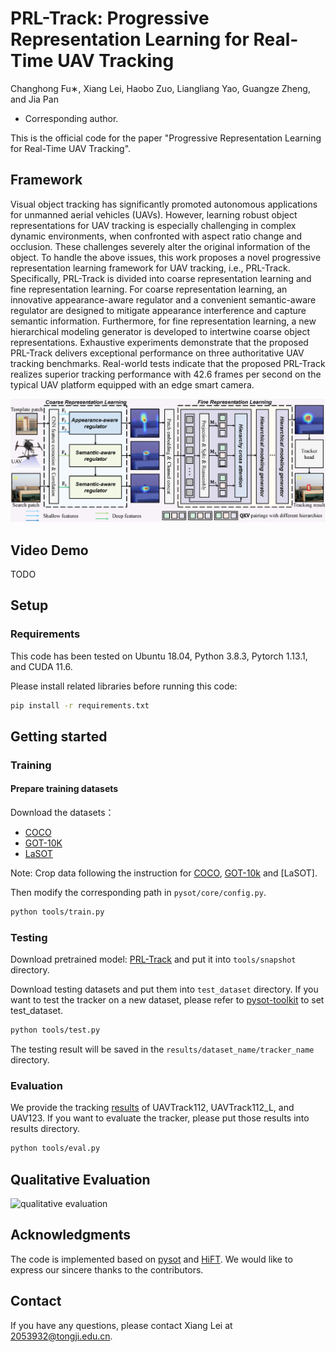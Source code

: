 # PRL-Track: Progressive Representation Learning for Real-Time UAV Tracking
Changhong Fu∗, Xiang Lei, Haobo Zuo, Liangliang Yao, Guangze Zheng, and Jia Pan
* Corresponding author.

This is the official code for the paper "Progressive Representation Learning for Real-Time UAV Tracking".

## Framework
Visual object tracking has significantly promoted autonomous applications for unmanned aerial vehicles (UAVs). However, learning robust object representations for UAV tracking is especially challenging in complex dynamic environments, when confronted with aspect ratio change and occlusion. These challenges severely alter the original information of the object. To handle the above issues, this work proposes a novel progressive representation learning framework for UAV tracking, i.e., PRL-Track. Specifically, PRL-Track is divided into coarse representation learning and fine representation learning. For coarse representation learning, an innovative appearance-aware regulator and a convenient semantic-aware regulator are designed to mitigate appearance interference and capture semantic information. Furthermore, for fine representation learning, a new hierarchical modeling generator is developed to intertwine coarse object representations. Exhaustive experiments demonstrate that the proposed PRL-Track delivers exceptional performance on three authoritative UAV tracking benchmarks. Real-world tests indicate that the proposed PRL-Track realizes superior tracking performance with 42.6 frames per second on the typical UAV platform equipped with an edge smart camera.

![PRL-Track_zt](./assets/PRL-Track_zt.png)

## Video Demo 

TODO

## Setup

### Requirements

This code has been tested on Ubuntu 18.04, Python 3.8.3, Pytorch 1.13.1, and CUDA 11.6. 

Please install related libraries before running this code:

```bash
pip install -r requirements.txt
```

## Getting started

### Training

#### Prepare training datasets

Download the datasets：
* [COCO](http://cocodataset.org)
* [GOT-10K](http://got-10k.aitestunion.com/downloads)
* [LaSOT](http://vision.cs.stonybrook.edu/~lasot)

Note: Crop data following the instruction for [COCO](https://github.com/vision4robotics/HiFT/blob/main/training_dataset/coco/readme.md), [GOT-10k](https://github.com/vision4robotics/HiFT/blob/main/training_dataset/got10k/readme.md) and [LaSOT].

Then modify the corresponding path in `pysot/core/config.py`.

```bash
python tools/train.py
```

### Testing

Download pretrained model: [PRL-Track](xxx) and put it into `tools/snapshot` directory.

Download testing datasets and put them into `test_dataset` directory. If you want to test the tracker on a new dataset, please refer to [pysot-toolkit](https://github.com/StrangerZhang/pysot-toolkit) to set test_dataset.

```bash
python tools/test.py 
```
   
The testing result will be saved in the `results/dataset_name/tracker_name` directory.

### Evaluation

We provide the tracking [results](xxx) of UAVTrack112, UAVTrack112_L, and UAV123. If you want to evaluate the tracker, please put those results into results directory.

```bash
python tools/eval.py
```

## Qualitative Evaluation

![qualitative evaluation](./assets/qualitative_evaluation.png)

## Acknowledgments
The code is implemented based on [pysot](https://github.com/STVIR/pysot) and [HiFT](https://github.com/vision4robotics/HiFT). We would like to express our sincere thanks to the contributors.

## Contact
If you have any questions, please contact Xiang Lei at [2053932@tongji.edu.cn](2053932@tongji.edu.cn).
